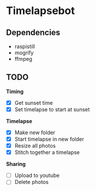 # Timelapsebot

## Dependencies
- raspistill
- mogrify
- ffmpeg

## TODO
**Timing**
- [X] Get sunset time
- [X] Set timelapse to start at sunset

**Timelapse**
- [X] Make new folder
- [X] Start timelapse in new folder
- [X] Resize all photos
- [X] Stitch together a timelapse

**Sharing**
- [ ] Upload to youtube
- [ ] Delete photos
